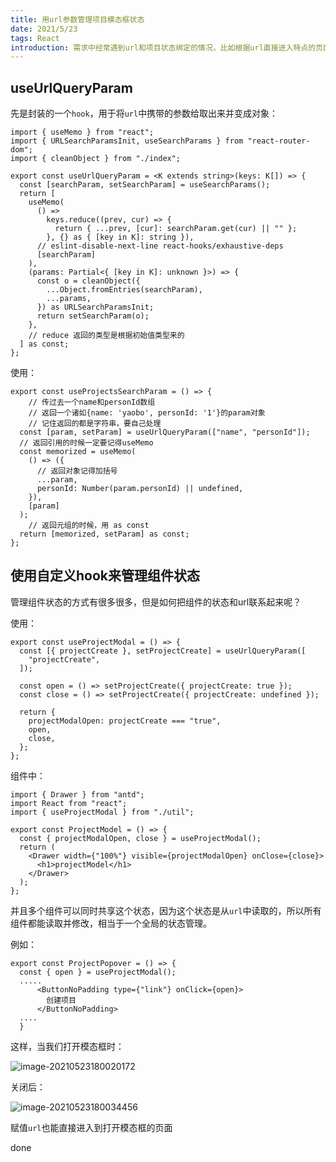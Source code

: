 ```yaml
---
title: 用url参数管理项目模态框状态
date: 2021/5/23
tags: React
introduction: 需求中经常遇到url和项目状态绑定的情况，比如根据url直接进入特点的页面，或者根据url填入特定的input参数
---
```


## useUrlQueryParam

先是封装的一个<code>hook</code>，用于将<code>url</code>中携带的参数给取出来并变成对象：

```react
import { useMemo } from "react";
import { URLSearchParamsInit, useSearchParams } from "react-router-dom";
import { cleanObject } from "./index";

export const useUrlQueryParam = <K extends string>(keys: K[]) => {
  const [searchParam, setSearchParam] = useSearchParams();
  return [
    useMemo(
      () =>
        keys.reduce((prev, cur) => {
          return { ...prev, [cur]: searchParam.get(cur) || "" };
        }, {} as { [key in K]: string }),
      // eslint-disable-next-line react-hooks/exhaustive-deps
      [searchParam]
    ),
    (params: Partial<{ [key in K]: unknown }>) => {
      const o = cleanObject({
        ...Object.fromEntries(searchParam),
        ...params,
      }) as URLSearchParamsInit;
      return setSearchParam(o);
    },
    // reduce 返回的类型是根据初始值类型来的
  ] as const;
};
```

使用：

```react
export const useProjectsSearchParam = () => {
    // 传过去一个name和personId数组
    // 返回一个诸如{name: 'yaobo', personId: '1'}的param对象
    // 记住返回的都是字符串，要自己处理
  const [param, setParam] = useUrlQueryParam(["name", "personId"]);
  // 返回引用的时候一定要记得useMemo
  const memorized = useMemo(
    () => ({
      // 返回对象记得加括号
      ...param,
      personId: Number(param.personId) || undefined,
    }),
    [param]
  );
    // 返回元组的时候，用 as const
  return [memorized, setParam] as const;
};
```

## 使用自定义hook来管理组件状态

管理组件状态的方式有很多很多，但是如何把组件的状态和url联系起来呢？

使用：

```react
export const useProjectModal = () => {
  const [{ projectCreate }, setProjectCreate] = useUrlQueryParam([
    "projectCreate",
  ]);

  const open = () => setProjectCreate({ projectCreate: true });
  const close = () => setProjectCreate({ projectCreate: undefined });

  return {
    projectModalOpen: projectCreate === "true",
    open,
    close,
  };
};

```

组件中：

```react
import { Drawer } from "antd";
import React from "react";
import { useProjectModal } from "./util";

export const ProjectModel = () => {
  const { projectModalOpen, close } = useProjectModal();
  return (
    <Drawer width={"100%"} visible={projectModalOpen} onClose={close}>
      <h1>projectModel</h1>
    </Drawer>
  );
};
```

并且多个组件可以同时共享这个状态，因为这个状态是从<code>url</code>中读取的，所以所有组件都能读取并修改，相当于一个全局的状态管理。

例如：

```react
export const ProjectPopover = () => {
  const { open } = useProjectModal();
  .....
      <ButtonNoPadding type={"link"} onClick={open}>
        创建项目
      </ButtonNoPadding>
  ....
  }
```

这样，当我们打开模态框时：

![image-20210523180020172](images/artical-image/image-20210523180020172.png)

关闭后：

![image-20210523180034456](images/artical-image/image-20210523180034456.png)

赋值<code>url</code>也能直接进入到打开模态框的页面

done